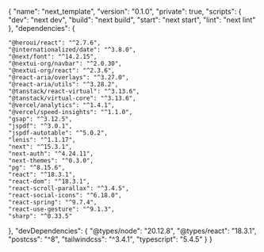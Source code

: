 {
  "name": "next_template",
  "version": "0.1.0",
  "private": true,
  "scripts": {
    "dev": "next dev",
    "build": "next build",
    "start": "next start",
    "lint": "next lint"
  },
  "dependencies": {

  
    "@heroui/react": "^2.7.6",
    "@internationalized/date": "^3.8.0",
    "@next/font": "^14.2.15",
    "@nextui-org/navbar": "^2.0.30",
    "@nextui-org/react": "^2.3.6",
    "@react-aria/overlays": "^3.27.0",
    "@react-aria/utils": "^3.28.2",
    "@tanstack/react-virtual": "^3.13.6",
    "@tanstack/virtual-core": "^3.13.6",
    "@vercel/analytics": "^1.4.1",
    "@vercel/speed-insights": "^1.1.0",
    "gsap": "^3.12.5",
    "jspdf": "^3.0.1",
    "jspdf-autotable": "^5.0.2",
    "lenis": "^1.1.17",
    "next": "^15.3.1",
    "next-auth": "^4.24.11",
    "next-themes": "^0.3.0",
    "pg": "^8.15.6",
    "react": "^18.3.1",
    "react-dom": "^18.3.1",
    "react-scroll-parallax": "^3.4.5",
    "react-social-icons": "^6.18.0",
    "react-spring": "^9.7.4",
    "react-use-gesture": "^9.1.3",
    "sharp": "^0.33.5"
 
  },
  "devDependencies": {
    "@types/node": "20.12.8",
    "@types/react": "18.3.1",
    "postcss": "^8",
    "tailwindcss": "^3.4.1",
    "typescript": "5.4.5"
  }
}
